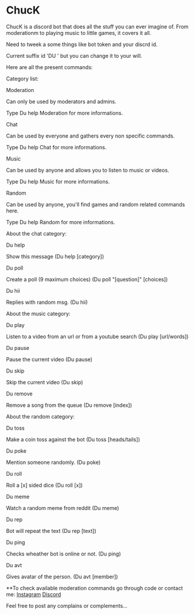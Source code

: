 # ChucK
ChucK is a discord bot that does all the stuff you can ever imagine of. From moderationm to playing music to little games, it covers it all.

Need to tweek a some things like bot token and your discrd id.

Current suffix id 'DU ' but you can change it to your will.

Here are all the present commands:

Category list:

Moderation

Can only be used by moderators and admins.

Type Du help Moderation for more informations.

Chat

Can be used by everyone and gathers every non specific commands.

Type Du help Chat for more informations.

Music

Can be used by anyone and allows you to listen to music or videos.

Type Du help Music for more informations.

Random

Can be used by anyone, you'll find games and random related commands here.

Type Du help Random for more informations.


About the chat category:

Du help

Show this message (Du help [category])

Du poll

Create a poll (9 maximum choices) (Du poll "[question]" [choices])

Du hii

Replies with random msg. (Du hii)


About the music category:

Du play

Listen to a video from an url or from a youtube search (Du play [url/words])

Du pause

Pause the current video (Du pause)

Du skip

Skip the current video (Du skip)

Du remove

Remove a song from the queue (Du remove [index])


About the random category:

Du toss

Make a coin toss against the bot (Du toss [heads/tails])

Du poke

Mention someone randomly. (Du poke)

Du roll

Roll a [x] sided dice (Du roll [x])

Du meme

Watch a random meme from reddit (Du meme)

Du rep

Bot will repeat the text (Du rep [text])

Du ping

Checks wheather bot is online or not. (Du ping)

Du avt

Gives avatar of the person. (Du avt [member])


**To check available moderation commands go through code or contact me: [Instagram]('https://www.instagram.com/___y.o.g.e.s.h_/') [Discord]('https://discord.gg/9Gg276D')

Feel free to post any complains or complements...
